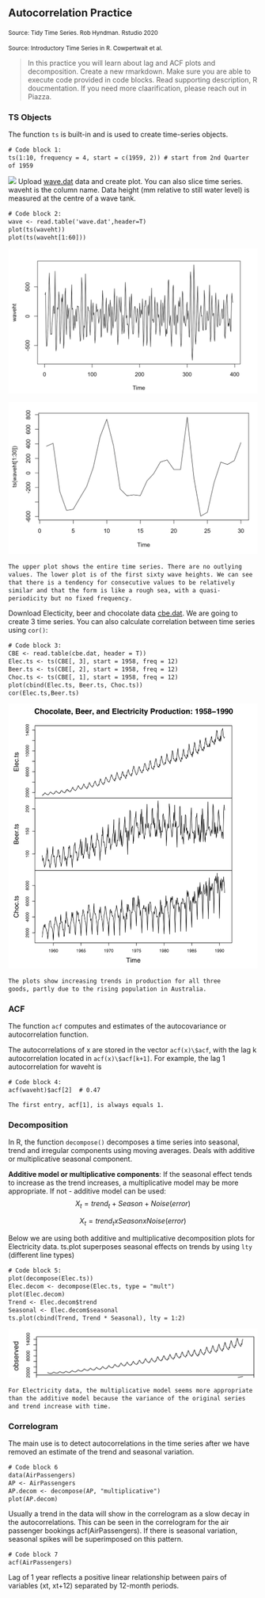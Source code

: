 ## Autocorrelation Practice

<small> Source: Tidy Time Series. Rob Hyndman. Rstudio 2020 </small>

<small> Source: Introductory Time Series in R. Cowpertwait et al. </small>

> In this practice you will learn about lag and ACF plots and decomposition. Create a new rmarkdown. Make sure you are able to execute code provided in code blocks. Read supporting description, R doucmentation. If you need more claarification, please reach out in Piazza.

### TS Objects

The function ```ts``` is built-in and is used to create time-series objects.

```
# Code block 1:
ts(1:10, frequency = 4, start = c(1959, 2)) # start from 2nd Quarter of 1959
```
![](_static/Part1-ts.png)
Upload [wave.dat](_static/wave.dat) data and create plot. You can also slice time series. waveht is the column name. Data height (mm relative to still water level) is measured at the centre of a wave tank.

```
# Code block 2:
wave <- read.table('wave.dat',header=T)
plot(ts(waveht))
plot(ts(waveht[1:60]))
```
![](_static/Part1-1.png)

![](_static/Part1-2.png)

```{note}
The upper plot shows the entire time series. There are no outlying values. The lower plot is of the first sixty wave heights. We can see that there is a tendency for consecutive values to be relatively similar and that the form is like a rough sea, with a quasi-periodicity but no fixed frequency.
```

Download Electicity, beer and chocolate data [cbe.dat](_static/cbe.dat). We are going to create 3 time series. You can also calculate correlation between time series using ```cor()```:

```
# Code block 3:
CBE <- read.table(cbe.dat, header = T))
Elec.ts <- ts(CBE[, 3], start = 1958, freq = 12)
Beer.ts <- ts(CBE[, 2], start = 1958, freq = 12)
Choc.ts <- ts(CBE[, 1], start = 1958, freq = 12)
plot(cbind(Elec.ts, Beer.ts, Choc.ts))
cor(Elec.ts,Beer.ts)
```
![](_static/Part1-3.png)
```{Note}
The plots show increasing trends in production for all three
goods, partly due to the rising population in Australia.
```

### ACF
The function ```acf``` computes and estimates of the autocovariance or autocorrelation function.

The autocorrelations of x are stored in the vector ```acf(x)\$acf```, with the lag k autocorrelation located in ```acf(x)\$acf[k+1]```. For example, the lag 1 autocorrelation for waveht is

```
# Code block 4:
acf(waveht)$acf[2]  # 0.47
```

```{note}
The first entry, acf[1], is always equals 1.
```

### Decomposition
In R, the function ```decompose()```  decomposes a time series into seasonal, trend and irregular components using moving averages. Deals with additive or multiplicative seasonal component.

**Additive model or multiplicative components**: If the seasonal effect tends to increase as the trend increases, a multiplicative model may be more appropriate. If not - additive model can be used:
$$ X_{t} = trend_{t} + Season + Noise (error) $$

$$ X_{t} = trend_{t} x Season x Noise (error) $$ 

Below we are using both additive and multiplicative decomposition plots for Electricity data. ts.plot superposes seasonal effects on trends by using ```lty``` (different line types)

```
# Code block 5:
plot(decompose(Elec.ts)) 
Elec.decom <- decompose(Elec.ts, type = "mult")
plot(Elec.decom)
Trend <- Elec.decom$trend
Seasonal <- Elec.decom$seasonal
ts.plot(cbind(Trend, Trend * Seasonal), lty = 1:2)

```
![](_static/Part1-4.png)
```{note}
For Electricity data, the multiplicative model seems more appropriate than the additive model because the variance of the original series and trend increase with time.
```

### Correlogram

The main use is to detect autocorrelations in the time series after we have removed an estimate of the trend and seasonal variation. 

```
# Code block 6
data(AirPassengers)
AP <- AirPassengers
AP.decom <- decompose(AP, "multiplicative")
plot(AP.decom)
```

Usually a trend in the data will show in the correlogram as a slow decay in the autocorrelations. This can be seen in the correlogram for the air passenger bookings acf(AirPassengers). If there is seasonal variation, seasonal spikes will be superimposed on this pattern. 

```
# Code block 7
acf(AirPassengers)
```
Lag of 1 year reflects a positive linear relationship between pairs of variables (xt, xt+12) separated by 12-month periods. 


